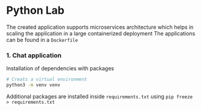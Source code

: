 # Python Lab

The created application supports microservices architecture which helps in scaling the application in a large containerized deployment
The applications can be found in a ``Dockerfile``

### 1. Chat application 
Installation of dependencies with packages
```bash
# Creats a virtual environment 
python3 -m venv venv
```
Additional packages are installed inside ``requirements.txt`` using 
``pip freeze > requirements.txt``
